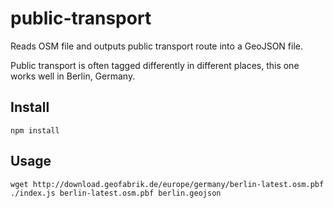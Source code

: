 # public-transport

Reads OSM file and outputs public transport route into a GeoJSON file.

Public transport is often tagged differently in different places, this one
works well in Berlin, Germany.

## Install

    npm install

## Usage

    wget http://download.geofabrik.de/europe/germany/berlin-latest.osm.pbf
    ./index.js berlin-latest.osm.pbf berlin.geojson

